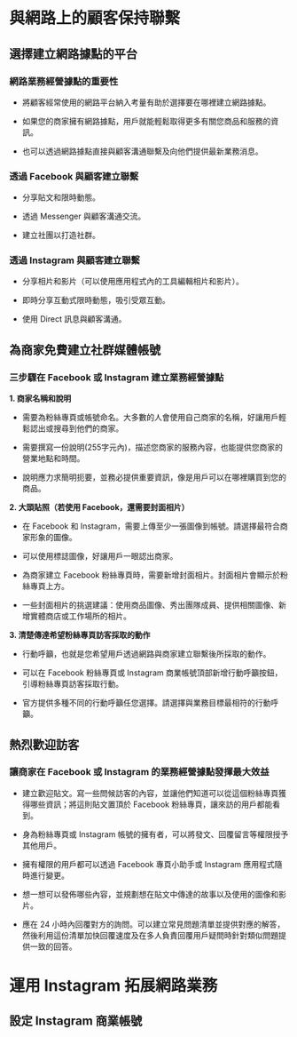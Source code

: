 # 與網路上的顧客保持聯繫

## 選擇建立網路據點的平台

### 網路業務經營據點的重要性

* 將顧客經常使用的網路平台納入考量有助於選擇要在哪裡建立網路據點。

* 如果您的商家擁有網路據點，用戶就能輕鬆取得更多有關您商品和服務的資訊。

* 也可以透過網路據點直接與顧客溝通聯繫及向他們提供最新業務消息。

### 透過 Facebook 與顧客建立聯繫

* 分享貼文和限時動態。

* 透過 Messenger 與顧客溝通交流。

* 建立社團以打造社群。

### 透過 Instagram 與顧客建立聯繫

* 分享相片和影片（可以使用應用程式內的工具編輯相片和影片）。

* 即時分享互動式限時動態，吸引受眾互動。

* 使用 Direct 訊息與顧客溝通。

## 為商家免費建立社群媒體帳號

### 三步驟在 Facebook 或 Instagram 建立業務經營據點

**1. 商家名稱和說明**

* 需要為粉絲專頁或帳號命名。大多數的人會使用自己商家的名稱，好讓用戶輕鬆認出或搜尋到他們的商家。

* 需要撰寫一份說明(255字元內)，描述您商家的服務內容，也能提供您商家的營業地點和時間。

* 說明應力求簡明扼要，並務必提供重要資訊，像是用戶可以在哪裡購買到您的商品。

**2. 大頭貼照（若使用 Facebook，還需要封面相片）**

* 在 Facebook 和 Instagram，需要上傳至少一張圖像到帳號。請選擇最符合商家形象的圖像。

* 可以使用標誌圖像，好讓用戶一眼認出商家。

* 為商家建立 Facebook 粉絲專頁時，需要新增封面相片。封面相片會顯示於粉絲專頁上方。

* 一些封面相片的挑選建議：使用商品圖像、秀出團隊成員、提供相關圖像、新增實體商店或工作場所的相片。

**3. 清楚傳達希望粉絲專頁訪客採取的動作**

* 行動呼籲，也就是您希望用戶透過網路與商家建立聯繫後所採取的動作。

* 可以在 Facebook 粉絲專頁或 Instagram 商業帳號頂部新增行動呼籲按鈕，引導粉絲專頁訪客採取行動。

* 官方提供多種不同的行動呼籲任您選擇。請選擇與業務目標最相符的行動呼籲。

## 熱烈歡迎訪客

### 讓商家在 Facebook 或 Instagram 的業務經營據點發揮最大效益

* 建立歡迎貼文。寫一些問候訪客的內容，並讓他們知道可以從這個粉絲專頁獲得哪些資訊；將這則貼文置頂於 Facebook 粉絲專頁，讓來訪的用戶都能看到。

* 身為粉絲專頁或 Instagram 帳號的擁有者，可以將發文、回覆留言等權限授予其他用戶。

* 擁有權限的用戶都可以透過 Facebook 專頁小助手或 Instagram 應用程式隨時進行變更。

* 想一想可以發佈哪些內容，並規劃想在貼文中傳達的故事以及使用的圖像和影片。

* 應在 24 小時內回覆對方的詢問。可以建立常見問題清單並提供對應的解答，然後利用這份清單加快回覆速度及在多人負責回覆用戶疑問時針對類似問題提供一致的回答。

# 運用 Instagram 拓展網路業務

## 設定 Instagram 商業帳號

